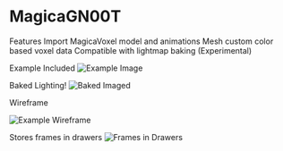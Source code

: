 # MagicaGN00T
Features
Import MagicaVoxel model and animations
Mesh custom color based voxel data
Compatible with lightmap baking (Experimental)

Example Included
![Example Image](http://i.imgur.com/hGb84Dt.gif)

Baked Lighting!
![Baked Imaged](http://i.imgur.com/GiT6omY.png)

Wireframe

![Example Wireframe](http://i.imgur.com/mtUNBTO.png)

Stores frames in drawers
![Frames in Drawers](http://i.imgur.com/k64ZOU2.png)
